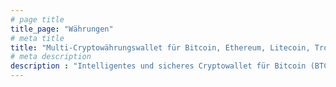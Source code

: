 ```yaml
---
# page title
title_page: "Währungen"
# meta title
title: "Multi-Cryptowährungswallet für Bitcoin, Ethereum, Litecoin, Tron und weitere | Klever Wallet "
# meta description
description : "Intelligentes und sicheres Cryptowallet für Bitcoin (BTC), TRON (TRX), Ethereum (ETH), Binance (BNB), Litecoin (LTC), USD Stablecoins (USDT) und andere top Crypto-Währungen. Und wir wachsen … es kommen noch viele hinzu."
---
```

